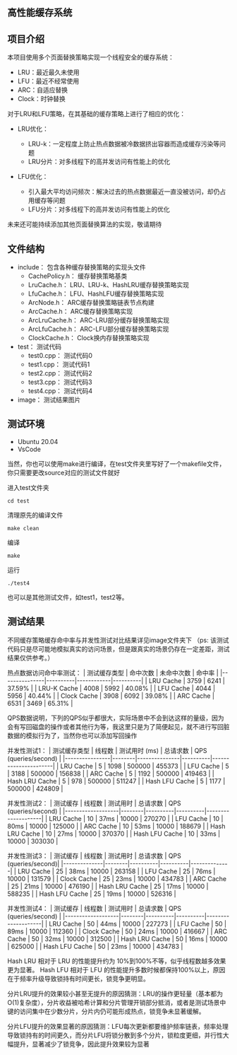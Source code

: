 ## 高性能缓存系统

## 项目介绍
本项目使用多个页面替换策略实现一个线程安全的缓存系统：
- LRU：最近最久未使用
- LFU：最近不经常使用
- ARC：自适应替换
- Clock：时钟替换
  
对于LRU和LFU策略，在其基础的缓存策略上进行了相应的优化：

- LRU优化：
    - LRU-k：一定程度上防止热点数据被冷数据挤出容器而造成缓存污染等问题
    - LRU分片：对多线程下的高并发访问有性能上的优化

- LFU优化：
    - 引入最大平均访问频次：解决过去的热点数据最近一直没被访问，却仍占用缓存等问题
    - LFU分片：对多线程下的高并发访问有性能上的优化
  
未来还可能持续添加其他页面替换算法的实现，敬请期待
## 文件结构
- include：                包含各种缓存替换策略的实现头文件
    - CachePolicy.h：       缓存替换策略基类
    - LruCache.h：          LRU、LRU-k、HashLRU缓存替换策略实现
    - LfuCache.h：          LFU、HashLFU缓存替换策略实现 
    - ArcNode.h：           ARC缓存替换策略链表节点构建
    - ArcCache.h：          ARC缓存替换策略实现
    - ArcLruCache.h：       ARC-LRU部分缓存替换策略实现
    - ArcLfuCache.h：       ARC-LFU部分缓存替换策略实现
    - ClockCache.h：        Clock换内存替换策略实现
- test：                  测试代码
    - test0.cpp：           测试代码0
    - test1.cpp：           测试代码1
    - test2.cpp：           测试代码2
    - test3.cpp：           测试代码3
    - test4.cpp：           测试代码4
- image：                  测试结果图片        

## 测试环境 
- Ubuntu 20.04
- VsCode

当然，你也可以使用make进行编译，在test文件夹里写好了一个makefile文件，你只需要更改source对应的测试文件就好

进入test文件夹

`cd test`

清理原先的编译文件

`make clean`

编译

`make`

运行

`./test4`

也可以是其他测试文件，如test1，test2等。


## 测试结果
不同缓存策略缓存命中率与并发性测试对比结果详见image文件夹下
（ps: 该测试代码只是尽可能地模拟真实的访问场景，但是跟真实的场景仍存在一定差距，测试结果仅供参考。）

热点数据访问命中率测试：
| 测试缓存类型   | 命中次数 | 未命中次数 | 命中率   |
|---------------|----------|------------|----------|
| LRU Cache     | 3759     | 6241       | 37.59%   |
| LRU-K Cache   | 4008     | 5992       | 40.08%   |
| LFU Cache     | 4044     | 5956       | 40.44%   |
| Clock Cache   | 3908     | 6092       | 39.08%   |
| ARC Cache     | 6531     | 3469       | 65.31%   |

QPS数据说明，下列的QPS似乎都很大，实际场景中不会到达这样的量级，因为会有写回磁盘的操作或者其他行为等，我这里只是为了简便起见，就不进行写回脏数据的模拟行为了，当然你也可以添加写回操作

并发性测试1：
| 测试缓存类型   | 线程数 | 测试用时 (ms) | 总请求数 | QPS (queries/second)  |
|----------------|--------|---------------|----------|----------------------|
| LRU Cache      | 5      | 1098          | 500000   | 455373               |
| LFU Cache      | 5      | 3188          | 500000   | 156838               |
| ARC Cache      | 5      | 1192          | 500000   | 419463               |
| Hash LRU Cache | 5      | 978           | 500000   | 511247               |
| Hash LFU Cache | 5      | 1177          | 500000   | 424809               |

并发性测试2：
| 测试缓存          | 线程数 | 测试用时 | 总请求数 | QPS (queries/second) |
|-------------------|--------|----------|----------|--------------------|
| LRU Cache         | 10     | 37ms     | 10000    | 270270  |
| LFU Cache         | 10     | 80ms     | 10000    | 125000  |
| ARC Cache         | 10     | 53ms     | 10000    | 188679  |
| Hash LRU Cache    | 10     | 27ms     | 10000    | 370370  |
| Hash LFU Cache    | 10     | 33ms     | 10000    | 303030  |

并发性测试3：
| 测试缓存     | 线程数 | 测试用时 | 总请求数 | QPS (queries/second)|
|--------------|--------|----------|----------|--------------|
| LRU Cache    | 25     | 38ms     | 10000    | 263158  |
| LFU Cache    | 25     | 76ms     | 10000    | 131579  |
| Clock Cache  | 25     | 23ms     | 10000    | 434783  |
| ARC Cache    | 25     | 21ms     | 10000    | 476190  |
| Hash LRU Cache | 25    | 17ms     | 10000    | 588235  |
| Hash LFU Cache | 25    | 19ms     | 10000    | 526316  |

并发性测试4：
| 测试缓存          | 线程数 | 测试用时 | 总请求数 | QPS (queries/second) |
|-------------------|--------|----------|----------|--------------------|
| LRU Cache         | 50     | 44ms     | 10000    | 227273  |
| LFU Cache         | 50     | 89ms     | 10000    | 112360  |
| Clock Cache       | 50     | 24ms     | 10000    | 416667  |
| ARC Cache         | 50     | 32ms     | 10000    | 312500  |
| Hash LRU Cache    | 50     | 16ms     | 10000    | 625000  |
| Hash LFU Cache    | 50     | 23ms     | 10000    | 434783  |

Hash LRU 相对于 LRU 的性能提升约为 10%到100%不等，似乎线程数越多效果更为显著。
Hash LFU 相对于 LFU 的性能提升多数时候都保持100%以上，原因在于频率升级导致锁持有时间更长，锁竞争更明显。

分片LRU提升的效果较小甚至无提升的原因猜测：LRU的操作更轻量（基本都为O(1)复杂度），分片收益被哈希计算和分片管理开销部分抵消，或者是测试场景中键的访问集中在少数分片，分片内仍可能形成热点，锁竞争未显著缓解。

分片LFU提升的效果显著的原因猜测：LFU每次更新都要维护频率链表，频率处理导致锁持有的时间更久，而分片LFU将锁分散到多个分片，锁粒度更细，并行性大幅提升，显著减少了锁竞争，因此提升效果较为显著
